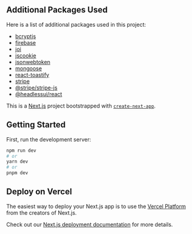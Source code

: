 ## Additional Packages Used

Here is a list of additional packages used in this project:

- [bcryptjs](https://www.npmjs.com/package/bcryptjs)
- [firebase](https://www.npmjs.com/package/firebase)
- [joi](https://www.npmjs.com/package/joi)
- [jscookie](https://www.npmjs.com/package/jscookie)
- [jsonwebtoken](https://www.npmjs.com/package/jsonwebtoken)
- [mongoose](https://www.npmjs.com/package/mongoose)
- [react-toastify](https://www.npmjs.com/package/react-toastify)
- [stripe](https://www.npmjs.com/package/stripe)
- [@stripe/stripe-js](https://www.npmjs.com/package/@stripe/stripe-js)
- [@headlessui/react](https://www.npmjs.com/package/@headlessui/react)


This is a [Next.js](https://nextjs.org/) project bootstrapped with [`create-next-app`](https://github.com/vercel/next.js/tree/canary/packages/create-next-app).

## Getting Started

First, run the development server:

```bash
npm run dev
# or
yarn dev
# or
pnpm dev
```
## Deploy on Vercel

The easiest way to deploy your Next.js app is to use the [Vercel Platform](https://vercel.com/new?utm_medium=default-template&filter=next.js&utm_source=create-next-app&utm_campaign=create-next-app-readme) from the creators of Next.js.

Check out our [Next.js deployment documentation](https://nextjs.org/docs/deployment) for more details.
